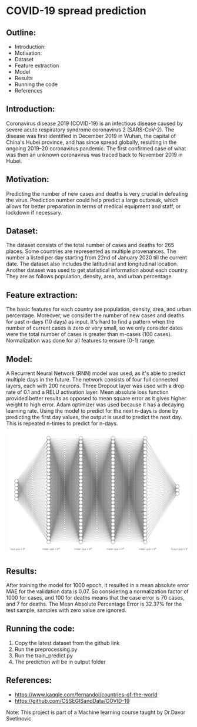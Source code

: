 # COVID-19 spread prediction


## Outline:
* Introduction:
* Motivation:
* Dataset
* Feature extraction
* Model
* Results
* Running the code
* References



## Introduction:
Coronavirus disease 2019 (COVID-19) is an infectious disease caused by severe acute respiratory syndrome coronavirus 2 (SARS-CoV-2). The disease was first identified in December 2019 in Wuhan, the capital of China's Hubei province, and has since spread globally, resulting in the ongoing 2019–20 coronavirus pandemic. The first confirmed case of what was then an unknown coronavirus was traced back to November 2019 in Hubei.

## Motivation:
Predicting the number of new cases and deaths is very crucial in defeating the virus. Prediction number could help predict a large outbreak, which allows for better preparation in terms of medical equipment and staff, or lockdown if necessary.


## Dataset:
The dataset consists of the total number of cases and deaths for 265 places. Some countries are represented as multiple provenances. The number a listed per day starting from 22nd of January 2020 till the current date. The dataset also includes the latitudinal and longitudinal location. Another dataset was used to get statistical information about each country. They are as follows population, density, area, and urban percentage.


## Feature extraction:
The basic features for each country are population, density, area, and urban percentage. Moreover, we consider the number of new cases and deaths for past n-days (10 days) as input. It's hard to find a pattern when the number of current cases is zero or very small, so we only consider dates were the total number of cases is greater than m-cases (100 cases). Normalization was done for all features to ensure (0-1) range.


## Model:
A Recurrent Neural Network (RNN) model was used, as it's able to predict multiple days in the future. The network consists of four full connected layers, each with 200 neurons. Three Dropout layer was used with a drop rate of 0.1 and a RELU activation layer. Mean absolute loss function provided better results as opposed to mean square error as it gives higher weight to high error. Adam optimizer was used because it has a decaying learning rate.  Using the model to predict for the next n-days is done by predicting the first day values, the output is used to predict the next day. This is repeated n-times to predict for n-days.

![FC](FCNN.PNG)


## Results:
After training the model for 1000 epoch, it resulted in a mean absolute error MAE for the validation data is 0.07. So considering a normalization factor of 1000 for cases, and 100 for deaths means that the case error is 70 cases, and 7 for deaths.  The Mean Absolute Percentage Error is 32.37% for the test sample, samples with zero value are ignored.

## Running the code:
1. Copy the latest dataset from the github link
2. Run the preprocessing.py
3. Run the train_predict.py
4. The prediction will be in output folder


## References:
- https://www.kaggle.com/fernandol/countries-of-the-world
- https://github.com/CSSEGISandData/COVID-19

Note: This project is part of a Machine learning course taught by Dr.Davor Svetinovic
